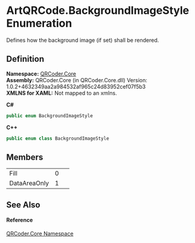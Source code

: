 # ArtQRCode.BackgroundImageStyle Enumeration


Defines how the background image (if set) shall be rendered.



## Definition
**Namespace:** <a href="N_QRCoder_Core.md">QRCoder.Core</a>  
**Assembly:** QRCoder.Core (in QRCoder.Core.dll) Version: 1.0.2+4632349aa2a984532af965c24d83952cef07f5b3  
**XMLNS for XAML:** Not mapped to an xmlns.

**C#**
``` C#
public enum BackgroundImageStyle
```
**C++**
``` C++
public enum class BackgroundImageStyle
```



## Members
<table>
<tr>
<td>Fill</td>
<td>0</td>
<td> </td></tr>
<tr>
<td>DataAreaOnly</td>
<td>1</td>
<td> </td></tr>
</table>

## See Also


#### Reference
<a href="N_QRCoder_Core.md">QRCoder.Core Namespace</a>  
